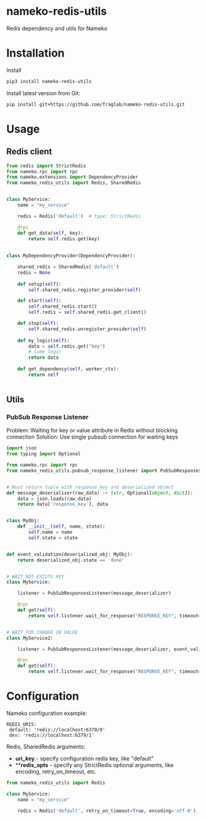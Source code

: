 # nameko-redis-utils
Redis dependency and utils for Nameko


# Installation

Install
```bash
pip3 install nameko-redis-utils
```

Install latest version from Git:
```bash
pip install git+https://github.com/fraglab/nameko-redis-utils.git
```

# Usage

## Redis client

```python
from redis import StrictRedis
from nameko.rpc import rpc
from nameko.extensions import DependencyProvider
from nameko_redis_utils import Redis, SharedRedis


class MyService:
    name = "my_service"

    redis = Redis('default')  # type: StrictRedis

    @rpc
    def get_data(self, key):
        return self.redis.get(key)
    
    
class MyDependencyProvider(DependencyProvider):

    shared_redis = SharedRedis('default')
    redis = None
    
    def setup(self):
        self.shared_redis.register_provider(self)

    def start(self):
        self.shared_redis.start()
        self.redis = self.shared_redis.get_client()

    def stop(self):
        self.shared_redis.unregister_provider(self)    
    
    def my_logic(self):
        data = self.redis.get("key")
        # Some logic
        return data
    
    def get_dependency(self, worker_ctx):
        return self
    
```

## Utils

### PubSub Response Listener

Problem: Waiting for key or value attribute in Redis without blocking connection
Solution: Use single pubsub connection for waiting keys

```python
import json
from typing import Optional

from nameko.rpc import rpc
from nameko_redis_utils.pubsub_response_listener import PubSubResponsesListener


# Must return tuple with response_key and deserialized object 
def message_deserializer(raw_data) -> (str, Optional[object, dict]):
    data = json.loads(raw_data)
    return data['response_key'], data


class MyObj:
    def __init__(self, name, state):
        self.name = name
        self.state = state


def event_validation(deserialized_obj: MyObj):
    return deserialized_obj.state == 'done'


# WAIT NOT EXISTS KEY
class MyService:

    listener = PubSubResponsesListener(message_deserializer)

    @rpc
    def get(self):
        return self.listener.wait_for_response("RESPONSE_KEY", timeout=10, wait_not_exists_key=True)


# WAIT FOR CHANGE IN VALUE
class MyService2:

    listener = PubSubResponsesListener(message_deserializer, event_validation=event_validation)

    @rpc
    def get(self):
        return self.listener.wait_for_response("RESPONSE_KEY", timeout=10)

```


# Configuration

Nameko configuration example:

```
REDIS_URIS:
 default: 'redis://localhost:6379/0'
 dev: 'redis://localhost:6379/1'
```


Redis, SharedRedis arguments:
* **uri_key** - specify configuration redis key, like "default"
* ****redis_opts** - specify any StrictRedis optional arguments, like encoding, retry_on_timeout, etc.


```python
from nameko_redis_utils import Redis

class MyService:
    name = "my_service"

    redis = Redis('default', retry_on_timeout=True, encoding='utf-8')  # type: StrictRedis

```